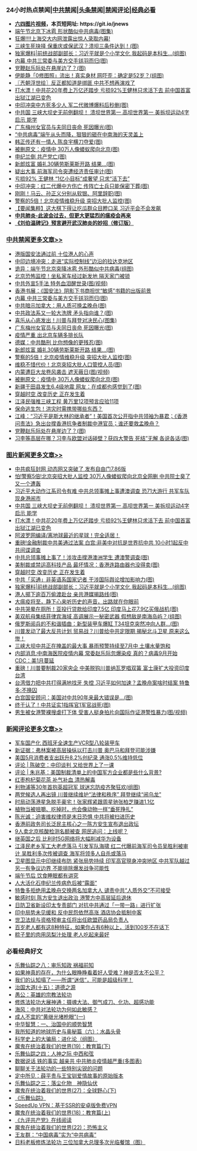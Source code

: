 <div id="tt">
<h3>24小时热点禁闻|<a href="#%E4%B8%AD%E5%85%B1%E7%A6%81%E9%97%BB%E6%9B%B4%E5%A4%9A%E6%96%87%E7%AB%A0">中共禁闻</a>|<a href="#%E5%9B%BE%E7%89%87%E6%96%B0%E9%97%BB%E6%9B%B4%E5%A4%9A%E6%96%87%E7%AB%A0">头条禁闻</a>|<a href="#%E6%96%B0%E9%97%BB%E8%AF%84%E8%AE%BA%E6%9B%B4%E5%A4%9A%E6%96%87%E7%AB%A0">禁闻评论|<a href="#%E5%BF%85%E7%9C%8B%E7%BB%8F%E5%85%B8%E5%A5%BD%E6%96%87">经典必看</a></h3>
<ul>
<li><b><a href="http://d1.bdrive.tk/64.mp4" target="_blank">六四图片视频</a>，本页短网址: https://git.io/jnews</b></li>
<li><a href="https://github.com/fqnews/bnews/blob/master/cbnews/20200626/1350690.md">端午节北京下冰雹 形状酷似中共病毒(图集)</a></li>
<li><a href="https://github.com/fqnews/bnews/blob/master/headline/20200626/1350461.md">狂爆!!!!上海交大内网泄露出惊人录取内幕!</a></li>
<li><a href="https://github.com/fqnews/bnews/blob/master/cnnews/20200626/1350699.md">三峡生死抉择 保重庆或保武汉？溃坝三条件达到！(图)</a></li>
<li><a href="https://github.com/fqnews/bnews/blob/master/topimagenews/20200626/1350770.md">独家爆料|前统战部副部长：习近平就是个小学文化 我起码是本科生…(组图)</a></li>
<li><a href="https://github.com/fqnews/bnews/blob/master/cbnews/20200626/1350841.md">内幕 中共三常委与美方交手铩羽而归(图)</a></li>
<li><a href="https://github.com/fqnews/bnews/blob/master/cbnews/20200626/1350800.md">党鞭赵乐际处在悬崖边了？(图)</a></li>
<li><a href="https://github.com/fqnews/bnews/blob/master/yule/20200626/1350624.md">伊能静「0修图照」流出！真实身材 网吓歪：确定是52岁？(组图)</a></li>
<li><a href="https://github.com/fqnews/bnews/blob/master/ssgc/20200626/1350599.md">〖兲朝浮世绘〗反正都知道是绑匪 中共不想再演戏了</a></li>
<li><a href="https://github.com/fqnews/bnews/blob/master/topimagenews/20200626/1350828.md">打水漂！中共花20年费上万亿还踏步 亏损92%王健林只求活下去 前中国首富出狱江湖已变色</a></li>
<li><a href="https://github.com/fqnews/bnews/blob/master/cbnews/20200626/1350753.md">中印冲突中方死多少人 军二代微博爆料后秒删(图)</a></li>
<li><a href="https://github.com/fqnews/bnews/blob/master/topimagenews/20200626/1350955.md">中共国 三峡大坝史无前例翻坝！ 溃坝世界第一 高坝世界第一 美拆坝运动4字启示 能学</a></li>
<li><a href="https://github.com/fqnews/bnews/blob/master/cbnews/20200626/1350837.md">广东梅州女官员与夫同日丧命 死因曝光(图)</a></li>
<li><a href="https://github.com/fqnews/bnews/blob/master/comments/20200626/1350590.md">“中共病毒”端午从头而降，狠狠的砸在中南海的天灵盖上</a></li>
<li><a href="https://github.com/fqnews/bnews/blob/master/cbnews/20200626/1350669.md">韩正传还有一情人 陈良宇横刀夺爱(图)</a></li>
<li><a href="https://github.com/fqnews/bnews/blob/master/cbnews/20200626/1350830.md">被删原文：疫情中 30万人像蝼蚁爬向北京(图)</a></li>
<li><a href="https://github.com/fqnews/bnews/blob/master/cbnews/20200626/1350726.md">申纪兰倒 共产党亡(图)</a></li>
<li><a href="https://github.com/fqnews/bnews/blob/master/cbnews/20200626/1350834.md">新郎炫富 婚礼30辆劳斯莱斯开路 结果...(图)</a></li>
<li><a href="https://github.com/fqnews/bnews/blob/master/cbnews/20200626/1350736.md">疑出大事 前海军司令突遭经济责任审计(图)</a></li>
<li><a href="https://github.com/fqnews/bnews/blob/master/comments/20200626/1350621.md">亏损92% 王健林 “1亿小目标”成奢望 只求“活下去”</a></li>
<li><a href="https://github.com/fqnews/bnews/blob/master/cbnews/20200626/1350707.md">中印冲突：红二代爆中方伤亡 传阵亡士兵只能保密下葬(图)</a></li>
<li><a href="https://github.com/fqnews/bnews/blob/master/cnnews/20200626/1350742.md">刚刚！马云、孙正义分别从软银、阿里辞职(图)</a></li>
<li><a href="https://github.com/fqnews/bnews/blob/master/cbnews/20200626/1350833.md">警察的5倍！北京疫情维稳升级 突招大批人监控(图)</a></li>
<li><a href="https://github.com/fqnews/bnews/blob/master/comments/20200626/1350859.md">【要闻集粹】这大棋下得让吃瓜群众目瞪口呆 习近平会不会发飙</a></li>
<li><b><a href="https://github.com/fqnews/bnews/blob/master/comments/20200211/1275071.md" target="_blank">中共肺炎-此波会过去，但更大更猛烈的瘟疫会再来</a></b></li>
<li><b><a href="https://github.com/fqnews/bnews/blob/master/comments/20200207/1272816.md" target="_blank">《刘伯温碑记》预言避开武汉肺炎的妙招（修订版）</a></b></li>
</ul>
</div>

<div class="catlist">
<h3><a href="https://github.com/fqnews/bnews/blob/master/cbnews/" target="_blank">中共禁闻</a><span><a href="https://github.com/fqnews/bnews/blob/master/cbnews/" target="_blank" rel="nofollow">更多文章>></a></span></h3>
<ul>
<li><a href="https://github.com/fqnews/bnews/blob/master/cbnews/20200627/1351074.md" target="_blank">港版国安法通过前 十位港人的心声</a></li>
<li><a href="https://github.com/fqnews/bnews/blob/master/cbnews/20200627/1351065.md" target="_blank">中印边境冲突：走进“实际控制线”边沿的拉达克地区</a></li>
<li><a href="https://github.com/fqnews/bnews/blob/master/cbnews/20200627/1351062.md" target="_blank">诡异：端午节北京突降冰雹 外形酷似中共病毒(组图)</a></li>
<li><a href="https://github.com/fqnews/bnews/blob/master/cbnews/20200627/1351061.md" target="_blank">北京恐怖监控！坐私家车经过新发地 隔天家门被锁</a></li>
<li><a href="https://github.com/fqnews/bnews/blob/master/cbnews/20200627/1351051.md" target="_blank">中共外宣5手法 特务血泪醒世录(图/视频)</a></li>
<li><a href="https://github.com/fqnews/bnews/blob/master/cbnews/20200626/1350969.md" target="_blank">香港书展：《国安法》阴影下书商担忧“敏感”书籍的出版前景</a></li>
<li><a href="https://github.com/fqnews/bnews/blob/master/cbnews/20200626/1350841.md" target="_blank">内幕 中共三常委与美方交手铩羽而归(图)</a></li>
<li><a href="https://github.com/fqnews/bnews/blob/master/cbnews/20200626/1350840.md" target="_blank">中共暗示加拿大：用人质可换孟晚舟(图)</a></li>
<li><a href="https://github.com/fqnews/bnews/blob/master/cbnews/20200626/1350839.md" target="_blank">中共政法系又一轮大洗牌 矛头指向谁？(图)</a></li>
<li><a href="https://github.com/fqnews/bnews/blob/master/cbnews/20200626/1350838.md" target="_blank">喜乐从心底发出！川普与拜登对决民心(图集)</a></li>
<li><a href="https://github.com/fqnews/bnews/blob/master/cbnews/20200626/1350837.md" target="_blank">广东梅州女官员与夫同日丧命 死因曝光(图)</a></li>
<li><a href="https://github.com/fqnews/bnews/blob/master/cbnews/20200626/1350836.md" target="_blank">疫情严重 出北京车辆多排长队</a></li>
<li><a href="https://github.com/fqnews/bnews/blob/master/cbnews/20200626/1350835.md" target="_blank">德媒：中共酷刑 比你想像的更残忍(图)</a></li>
<li><a href="https://github.com/fqnews/bnews/blob/master/cbnews/20200626/1350834.md" target="_blank">新郎炫富 婚礼30辆劳斯莱斯开路 结果&#8230;(图)</a></li>
<li><a href="https://github.com/fqnews/bnews/blob/master/cbnews/20200626/1350833.md" target="_blank">警察的5倍！北京疫情维稳升级 突招大批人监控(图)</a></li>
<li><a href="https://github.com/fqnews/bnews/blob/master/cbnews/20200626/1350832.md" target="_blank">维稳不惜代价！北京突招大批人口管控人员(图)</a></li>
<li><a href="https://github.com/fqnews/bnews/blob/master/cbnews/20200626/1350831.md" target="_blank">内蒙遭巨大龙卷风袭击 遮天蔽日(图/视频)</a></li>
<li><a href="https://github.com/fqnews/bnews/blob/master/cbnews/20200626/1350830.md" target="_blank">被删原文：疫情中 30万人像蝼蚁爬向北京(图)</a></li>
<li><a href="https://github.com/fqnews/bnews/blob/master/cbnews/20200626/1350829.md" target="_blank">新疆于田县发生6.4级地震 网友：在成都也感觉到了(图)</a></li>
<li><a href="https://github.com/fqnews/bnews/blob/master/comments/20200626/1259925.md" target="_blank">穿越时空 改变历史 正在发生着</a></li>
<li><a href="https://github.com/fqnews/bnews/blob/master/cbnews/20200626/1350796.md" target="_blank">江泽民强推三峡工程 黄万里12项预言应验11项</a></li>
<li><a href="https://github.com/fqnews/bnews/blob/master/cbnews/20200626/1350798.md" target="_blank">保命逃生包！洪灾时需携带哪些东西？</a></li>
<li><a href="https://github.com/fqnews/bnews/blob/master/cbnews/20200626/1350801.md" target="_blank">江峰：“习近平是斯大林的继承者”！美国首次公开指中共领袖为暴君；《香港问责法》急出台撑香港抗争者制裁中港官员；谁还要救孟晚舟？</a></li>
<li><a href="https://github.com/fqnews/bnews/blob/master/cbnews/20200626/1350800.md" target="_blank">党鞭赵乐际处在悬崖边了？(图)</a></li>
<li><a href="https://github.com/fqnews/bnews/blob/master/cbnews/20200626/1350785.md" target="_blank">习李等高层在哪？习李与欧盟对话碰壁？获四大警告 死结”无解 各说各话(图)</a></li>

</ul>
</div>
<div class="catlist">
<h3><a href="https://github.com/fqnews/bnews/blob/master/topimagenews/" target="_blank">图片新闻</a><span><a href="https://github.com/fqnews/bnews/blob/master/topimagenews/" target="_blank" rel="nofollow">更多文章>></a></span></h3>
<ul>
<li><a href="https://github.com/fqnews/bnews/blob/master/topimagenews/20200626/1350975.md" target="_blank">中共疯狂封网 动态网又突破了 发布自由门7.86版</a></li>
<li><a href="https://github.com/fqnews/bnews/blob/master/topimagenews/20200626/1350970.md" target="_blank">怕!警察5倍!北京突招大批人监控 30万人像蝼蚁爬向北京全网删 中共院士臭了又一个遭轰</a></li>
<li><a href="https://github.com/fqnews/bnews/blob/master/topimagenews/20200626/1350963.md" target="_blank">习近平大动作江系司令有难 中共总领事摊上事遭澳调查 恐71大游行 共军车队现身港闹市</a></li>
<li><a href="https://github.com/fqnews/bnews/blob/master/topimagenews/20200626/1350955.md" target="_blank">中共国 三峡大坝史无前例翻坝！ 溃坝世界第一 高坝世界第一 美拆坝运动4字启示 能学</a></li>
<li><a href="https://github.com/fqnews/bnews/blob/master/topimagenews/20200626/1350828.md" target="_blank">打水漂！中共花20年费上万亿还踏步 亏损92%王健林只求活下去 前中国首富出狱江湖已变色</a></li>
<li><a href="https://github.com/fqnews/bnews/blob/master/topimagenews/20200626/1350827.md" target="_blank">阿波罗网编译/离地球最近的星球！完全适居！</a></li>
<li><a href="https://github.com/fqnews/bnews/blob/master/topimagenews/20200626/1350826.md" target="_blank">重磅!金融制裁中共美通过法案 白宫:非美中对抗是世界抗中共 10小时1起反中共间谍调查</a></li>
<li><a href="https://github.com/fqnews/bnews/blob/master/topimagenews/20200626/1350825.md" target="_blank">中共总领事摊上事了！涉攻击撑港澳洲学生 遭澳警调查(图)</a></li>
<li><a href="https://github.com/fqnews/bnews/blob/master/topimagenews/20200626/1350824.md" target="_blank">美制裁或禁运高科技产品 最坏情况：香港连路由器也没得卖(图)</a></li>
<li><a href="https://github.com/fqnews/bnews/blob/master/comments/20200626/1259925.md" target="_blank">穿越时空 改变历史 正在发生着</a></li>
<li><a href="https://github.com/fqnews/bnews/blob/master/topimagenews/20200626/1350799.md" target="_blank">中共「买通」非英语系国家记者 干涉国际舆论增加影响力(图)</a></li>
<li><a href="https://github.com/fqnews/bnews/blob/master/topimagenews/20200626/1350770.md" target="_blank">独家爆料|前统战部副部长：习近平就是个小学文化 我起码是本科生…(组图)</a></li>
<li><a href="https://github.com/fqnews/bnews/blob/master/topimagenews/20200626/1350752.md" target="_blank">港人掷下逾百万偷渡赴台 亲共港媒揭路线(图)</a></li>
<li><a href="https://github.com/fqnews/bnews/blob/master/comments/20200626/1350540.md" target="_blank">大瘟疫将至，静下心来听历史的声音，出路就在你眼前</a></li>
<li><a href="https://github.com/fqnews/bnews/blob/master/topimagenews/20200625/1350524.md" target="_blank">中共哭晕在厕所！亚投行贷款给印度7.5亿 印度马上花7.9亿买俄战机(图)</a></li>
<li><a href="https://github.com/fqnews/bnews/blob/master/topimagenews/20200625/1350513.md" target="_blank">美双航母集结菲律宾海域 高调展示一秘密武器 假想敌是南海岛屿？(组图)</a></li>
<li><a href="https://github.com/fqnews/bnews/blob/master/topimagenews/20200625/1350506.md" target="_blank">俄罗斯阅兵的不和谐插曲：新型装甲车爆缸 T34坦克突然冲向人群&#8230;(图)</a></li>
<li><a href="https://github.com/fqnews/bnews/blob/master/topimagenews/20200625/1350485.md" target="_blank">川普发动了最大反共计划 贸易战？川普给中共定限期 揭秘北斗卫星 原来这么惨！</a></li>
<li><a href="https://github.com/fqnews/bnews/blob/master/topimagenews/20200625/1350464.md" target="_blank">三峡大坝中共正在掩盖的最大事 暴雨预警持续至7月中 土壤水量饱和</a></li>
<li><a href="https://github.com/fqnews/bnews/blob/master/topimagenews/20200625/1350451.md" target="_blank">内部消息:中南海医院疫情内幕 常委赵乐际忽爆染疫 真的？病毒9月开始 CDC：美1月蔓延</a></li>
<li><a href="https://github.com/fqnews/bnews/blob/master/topimagenews/20200625/1350392.md" target="_blank">重磅！川普要制裁20家央企 中美脱钩川普纳瓦罗唱双簧 富士康扩大投资印度台湾</a></li>
<li><a href="https://github.com/fqnews/bnews/blob/master/topimagenews/20200625/1350378.md" target="_blank">台湾借力把中共打得满地找牙 失控 习近平如何加速？孟晚舟案啥时结案 特鲁多:不换囚</a></li>
<li><a href="https://github.com/fqnews/bnews/blob/master/topimagenews/20200625/1350377.md" target="_blank">白宫国安顾问：美国对中共90年来最大错误是…(图)</a></li>
<li><a href="https://github.com/fqnews/bnews/blob/master/topimagenews/20200625/1350354.md" target="_blank">终于认了！中共证实1指挥官1军官战死(图)</a></li>
<li><a href="https://github.com/fqnews/bnews/blob/master/topimagenews/20200625/1350353.md" target="_blank">男生被女港警裸搜虐打下体 受害人挺身拍片向国际作证港警性暴力(图/视频)</a></li>

</ul>
</div>
<div class="catlist">
<h3><a href="https://github.com/fqnews/bnews/blob/master/comments/" target="_blank">新闻评论</a><span><a href="https://github.com/fqnews/bnews/blob/master/comments/" target="_blank" rel="nofollow">更多文章>></a></span></h3>
<ul>
<li><a href="https://github.com/fqnews/bnews/blob/master/comments/20200627/1351077.md" target="_blank">军车国产化 西班牙全速生产VCR型八轮装甲车</a></li>
<li><a href="https://github.com/fqnews/bnews/blob/master/comments/20200627/1351075.md" target="_blank">新证据：弗林案被高层操纵以打击川普 奥巴马和拜登可能涉嫌</a></li>
<li><a href="https://github.com/fqnews/bnews/blob/master/comments/20200627/1351070.md" target="_blank">美国5月消费者支出跃升8.2%创纪录 通涨0.5%维持低位</a></li>
<li><a href="https://github.com/fqnews/bnews/blob/master/comments/20200627/1351063.md" target="_blank">评论 | 陈破空：中印谈判  又给世界上了一课</a></li>
<li><a href="https://github.com/fqnews/bnews/blob/master/comments/20200627/1351055.md" target="_blank">评论 | 朱兆基：美国制裁清单上的中国军方企业都是些什么背景?</a></li>
<li><a href="https://github.com/fqnews/bnews/blob/master/comments/20200627/1351052.md" target="_blank">红枣枸杞菊花茶 补气补血 清热解毒</a></li>
<li><a href="https://github.com/fqnews/bnews/blob/master/comments/20200627/1351041.md" target="_blank">利物浦等30年首抱英超冠军 球迷忘防疫齐聚狂欢(组图)</a></li>
<li><a href="https://github.com/fqnews/bnews/blob/master/comments/20200627/1351040.md" target="_blank">两党候选人再出镜 川普继续维护“法律和秩序” 拜登继续“闹乌龙”</a></li>
<li><a href="https://github.com/fqnews/bnews/blob/master/comments/20200627/1351037.md" target="_blank">时局动荡港星急脱手豪宅！张家辉紧跟周星驰张柏芝赚进1.1亿</a></li>
<li><a href="https://github.com/fqnews/bnews/blob/master/comments/20200626/1351024.md" target="_blank">植物当被咀嚼、吃掉时，也会像动物一样“垂死挣扎”</a></li>
<li><a href="https://github.com/fqnews/bnews/blob/master/comments/20200626/1351002.md" target="_blank">陈光诚：迫害维权律师是末日恐惧 中共将被扫进历史</a></li>
<li><a href="https://github.com/fqnews/bnews/blob/master/comments/20200626/1350983.md" target="_blank">香港前政务司长泛民主核心之一陈方安生宣布退出政坛</a></li>
<li><a href="https://github.com/fqnews/bnews/blob/master/comments/20200626/1350972.md" target="_blank">9人卖北京核酸检测名额被查 网民追问：上线呢？</a></li>
<li><a href="https://github.com/fqnews/bnews/blob/master/comments/20200626/1350962.md" target="_blank">继英国之后  比利时5G网络将大幅削减华为设备</a></li>
<li><a href="https://github.com/fqnews/bnews/blob/master/comments/20200626/1350951.md" target="_blank">江泽民老乡军工大老虎落马 引发军队海啸 红二代曝前海军司令员吴胜利被审计 吴胜利多次传被调查 海军将领多人自杀或落马</a></li>
<li><a href="https://github.com/fqnews/bnews/blob/master/comments/20200626/1350950.md" target="_blank">卫星图显示中印继续布防 紧张局势持续 印军高官現身冲突地区 中共军队越过另一有争议边界 不能排除爆发战争可能性</a></li>
<li><a href="https://github.com/fqnews/bnews/blob/master/comments/20200626/1350905.md" target="_blank">端午节后  饮食睡眠都有讲究</a></li>
<li><a href="https://github.com/fqnews/bnews/blob/master/comments/20200626/1350904.md" target="_blank">人大活化石申纪兰传病危后被“露面”</a></li>
<li><a href="https://github.com/fqnews/bnews/blob/master/comments/20200626/1350903.md" target="_blank">特鲁多拒绝用孟晚舟交换两名加拿大人  谴责中共“人质外交”不可接受</a></li>
<li><a href="https://github.com/fqnews/bnews/blob/master/comments/20200626/1350902.md" target="_blank">敏感时刻 陈方安生退出政治 港警方中高层延后退休</a></li>
<li><a href="https://github.com/fqnews/bnews/blob/master/comments/20200626/1350901.md" target="_blank">日防卫省新设印太专责部门 对抗中共通过「一带一路」进行扩张</a></li>
<li><a href="https://github.com/fqnews/bnews/blob/master/comments/20200626/1350900.md" target="_blank">印中局势未见缓和 反中民怨依然高涨 酒店协会抵制中客</a></li>
<li><a href="https://github.com/fqnews/bnews/blob/master/comments/20200626/1350899.md" target="_blank">世卫法规与资格预审主任将出任欧盟药品局负责人</a></li>
<li><a href="https://github.com/fqnews/bnews/blob/master/comments/20200626/1350898.md" target="_blank">百岁老人都有这8种特征，如果你占有6种以上，活到100岁不在话下</a></li>
<li><a href="https://github.com/fqnews/bnews/blob/master/comments/20200626/1350897.md" target="_blank">粽子里的肉用凤梨汁处理  老人吃起来最好</a></li>

</ul>
</div>

<div class="catlist">
<h3>必看经典好文</h3>
<ul>
<li><a href="https://github.com/fqnews/bnews/blob/master/tculture/20170717/792953.md" target="_blank">乐舞仙踪之八：审乐知政 祸福前知</a></li>
<li><a href="https://github.com/fqnews/bnews/blob/master/comments/20200623/1346844.md" target="_blank">如果神真的存在，为什么眼睁睁看着好人受难？神是否太不公平？</a></li>
<li><a href="https://github.com/fqnews/bnews/blob/master/sohnews/20161029/607205.md" target="_blank">我们的认知塌了——所谓“迷信”，可能是超级科学！</a></li>
<li><a href="https://github.com/fqnews/bnews/blob/master/topimagenews/20180322/917868.md" target="_blank">治国大道(十五)：道德之源</a></li>
<li><a href="https://github.com/fqnews/bnews/blob/master/comments/20200313/1292991.md" target="_blank">愚公：英雄的宗教法轮功</a></li>
<li><a href="https://github.com/fqnews/bnews/blob/master/comments/20191203/1234383.md" target="_blank">修炼法轮功大展神通：摄魂大法、御气成刀、化功、超感功能</a></li>
<li><a href="https://github.com/fqnews/bnews/blob/master/comments/20191218/1228234.md" target="_blank">海风：中共对法轮功为何如此敏感？</a></li>
<li><a href="https://github.com/fqnews/bnews/blob/master/lifebaike/20200527/1334909.md" target="_blank">成人不宜的“黄继光堵枪眼”(一)</a></li>
<li><a href="https://github.com/fqnews/bnews/blob/master/comments/20200605/1340202.md" target="_blank">中华智慧：一、治国中的顺势智慧</a></li>
<li><a href="https://github.com/fqnews/bnews/blob/master/cbnews/20171115/856086.md" target="_blank">我所知道的地球历史与奥秘篇（六）：水晶头骨</a></li>
<li><a href="https://github.com/fqnews/bnews/blob/master/comments/20200605/783246.md" target="_blank">科学史上的大骗局：进化论（组图）</a></li>
<li><a href="https://github.com/fqnews/bnews/blob/master/comments/20180716/972458.md" target="_blank">魔鬼在统治着我们的世界(19)：教育篇(下)</a></li>
<li><a href="https://github.com/fqnews/bnews/blob/master/tculture/20190101/791144.md" target="_blank">乐舞仙踪之四：人神之际 中西和弦</a></li>
<li><a href="https://github.com/fqnews/bnews/blob/master/comments/20200620/1347687.md" target="_blank">数据说话 铁的事实 越亲共 中共肺炎疫情越严重(多图表)</a></li>
<li><a href="https://github.com/fqnews/bnews/blob/master/comments/20190417/1114875.md" target="_blank">聊聊关于法轮功的一些特别尖锐的问题</a></li>
<li><a href="https://github.com/fqnews/bnews/blob/master/comments/20200616/1345658.md" target="_blank">定中所见：薛平贵与王宝钏爱情故事的原始版本</a></li>
<li><a href="https://github.com/fqnews/bnews/blob/master/tculture/20190101/1056889.md" target="_blank">乐舞仙踪之三：落尘化物　神隐仙伏</a></li>
<li><a href="https://github.com/fqnews/bnews/blob/master/comments/20181224/1052333.md" target="_blank">魔鬼在统治着我们的世界(27)：全球野心(下)</a></li>
<li><a href="https://github.com/fqnews/bnews/blob/master/comments/20200527/783191.md" target="_blank">《乐舞仙踪》</a></li>
<li><a href="https://github.com/fqnews/bnews/blob/master/cbnews/20191226/1241739.md" target="_blank">SpeedUp VPN：基于SSR的安卓版免费VPN</a></li>
<li><a href="https://github.com/fqnews/bnews/blob/master/topimagenews/20180701/965109.md" target="_blank">魔鬼在统治着我们的世界(18)：教育篇(上)</a></li>
<li><a href="https://github.com/fqnews/bnews/blob/master/bookonline/20131116/201057.md" target="_blank">《九评共产党》在线阅读</a></li>
<li><a href="https://github.com/fqnews/bnews/blob/master/comments/20180804/981524.md" target="_blank">魔鬼在统治着我们的世界(22)：恐怖主义</a></li>
<li><a href="https://github.com/fqnews/bnews/blob/master/comments/20200318/1295755.md" target="_blank">王友群：“中国病毒”实为“中共病毒”</a></li>
<li><a href="https://github.com/fqnews/bnews/blob/master/comments/20200531/1337359.md" target="_blank">日料老板修炼法轮功 三位加拿大总理多次光临餐馆（图）</a></li>

</ul>
</div>